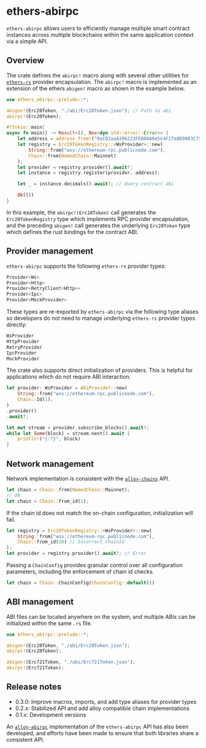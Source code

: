 # ethers-abirpc

`ethers-abirpc` allows users to efficiently manage multiple smart contract instances across multiple blockchains within the same application context via a simple API. 

## Overview

The crate defines the `abirpc!` macro along with several other utilities for [`ethers-rs`](https://github.com/gakonst/ethers-rs) provider encapsulation. The `abirpc!` macro is implemented as an extension of the ethers `abigen!` macro as shown in the example below.

```rust
use ethers_abirpc::prelude::*;

abigen!(Erc20Token, "./abi/Erc20Token.json"); // Path to abi
abirpc!(Erc20Token);

#[tokio::main]
async fn main() -> Result<(), Box<dyn std::error::Error>> {
    let address = address_from!("0xC02aaA39b223FE8D0A0e5C4F27eAD9083C756Cc2")?; // WETH
    let registry = Erc20TokenRegistry::<WsProvider>::new(
    	String::from("wss://ethereum-rpc.publicnode.com"), 
    	Chain::from(NamedChain::Mainnet)
    );
    let provider = registry.provider().await?;
    let instance = registry.register(provider, address);

    let _ = instance.decimals().await?; // Query contract abi

    Ok(())
}
```

In this example, the `abirpc!(Erc20Token)` call generates the `Erc20TokenRegistry` type which implements RPC provider encapsulation, and the preceding `abigen!` call generates the underlying `Erc20Token` type which defines the rust bindings for the contract ABI.

## Provider management

`ethers-abirpc` supports the following `ethers-rs` provider types:

```rust
Provider<Ws>
Provider<Http>
Provider<RetryClient<Http>>
Provider<Ipc>
Provider<MockProvider>
```

These types are re-exported by `ethers-abirpc` via the following type aliases so developers do not need to manage underlying `ethers-rs` provider types directly:

```rust
WsProvider
HttpProvider
RetryProvider
IpcProvider
MockProvider
```

The crate also supports direct initialization of providers. This is helpful for applications which do not require ABI interaction.

```rust
let provider: WsProvider = AbiProvider::new(
    String::from("wss://ethereum-rpc.publicnode.com"),
    Chain::Id(1),
)
.provider()
.await?;

let mut stream = provider.subscribe_blocks().await?;
while let Some(block) = stream.next().await {
    println!("{:?}", block)
}
```

## Network management

Network implementation is consistent with the [`alloy-chains`](https://crates.io/crates/alloy-chains) API.

```rust
let chain = Chain::from(NamedChain::Mainnet);
// OR
let chain = Chain::from_id(1);
```

If the chain id does not match the on-chain configuration, initialization will fail.

```rust
let registry = Erc20TokenRegistry::<WsProvider>::new(
    String::from("wss://ethereum-rpc.publicnode.com"), 
    Chain::from_id(10) // Incorrect ChainId
);
let provider = registry.provider().await?; // Error 
```

Passing a `ChainConfig` provides granular control over all configuration parameters, including the enforcement of chain id checks.

```rust 
let chain = Chain::ChainConfig(ChainConfig::default())
```

## ABI management

ABI files can be located anywhere on the system, and multiple ABIs can be initialized within the same `.rs` file.

```rust
use ethers_abirpc::prelude::*;

abigen!(Erc20Token, "./abi/Erc20Token.json"); 
abirpc!(Erc20Token);

abigen!(Erc721Token, "./abi/Erc721Token.json"); 
abirpc!(Erc721Token);
```

## Release notes

- 0.3.0: Improve macros, imports, and add type aliases for provider types
- 0.2.x: Stabilized API and add alloy compatible chain implementations
- 0.1.x: Development versions

An [`alloy-abirpc`](https://crates.io/crates/alloy-abirpc) implementation of the `ethers-abirpc` API has also been developed, and efforts have been made to ensure that both libraries share a consistent API. 
